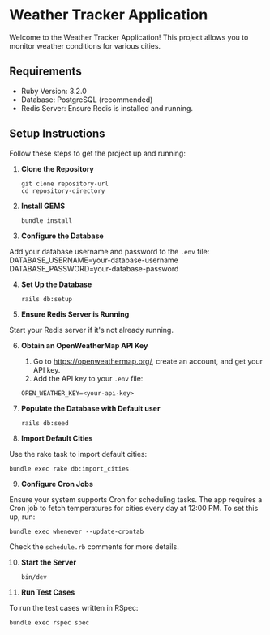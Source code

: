 # Weather Tracker Application

Welcome to the Weather Tracker Application! This project allows you to monitor weather conditions for various cities.

## Requirements

- Ruby Version: 3.2.0
- Database: PostgreSQL (recommended)
- Redis Server: Ensure Redis is installed and running.

## Setup Instructions

Follow these steps to get the project up and running:

1. **Clone the Repository**
   ```
   git clone repository-url
   cd repository-directory
   ```

2. **Install GEMS**
   ```
   bundle install
   ```

3. **Configure the Database**

Add your database username and password to the `.env` file:
DATABASE_USERNAME=your-database-username
DATABASE_PASSWORD=your-database-password

4. **Set Up the Database**
   ```
   rails db:setup
   ```

5. **Ensure Redis Server is Running**

Start your Redis server if it's not already running.

6. **Obtain an OpenWeatherMap API Key**

   1. Go to https://openweathermap.org/, create an account, and get your API key.
   2. Add the API key to your `.env` file:

   ```
   OPEN_WEATHER_KEY=<your-api-key>
   ```

7. **Populate the Database with Default user**

   ```
   rails db:seed
   ```


8. **Import Default Cities**

Use the rake task to import default cities:
   ```
   bundle exec rake db:import_cities
   ```

9. **Configure Cron Jobs**

Ensure your system supports Cron for scheduling tasks. The app requires a Cron job to fetch temperatures for cities every day at 12:00 PM. To set this up, run:

   ```
   bundle exec whenever --update-crontab
   ```

Check the `schedule.rb` comments for more details.

10. **Start the Server**

    ```
    bin/dev
    ```

11. **Run Test Cases**

 To run the test cases written in RSpec:

 ```
 bundle exec rspec spec
 ```
